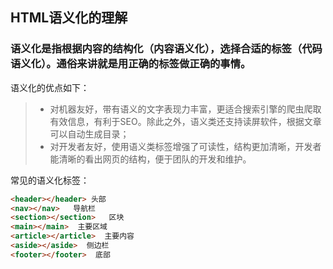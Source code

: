 ## HTML语义化的理解

### **语义化是指根据内容的结构化（内容语义化），选择合适的标签（代码语义化）**。通俗来讲就是用正确的标签做正确的事情。

语义化的优点如下：
> - 对机器友好，带有语义的文字表现力丰富，更适合搜索引擎的爬虫爬取有效信息，有利于SEO。除此之外，语义类还支持读屏软件，根据文章可以自动生成目录；
> - 对开发者友好，使用语义类标签增强了可读性，结构更加清晰，开发者能清晰的看出网页的结构，便于团队的开发和维护。

常见的语义化标签：
```html
<header></header> 头部
<nav></nav>   导航栏
<section></section>   区块
<main></main>  主要区域
<article></article>  主要内容
<aside></aside>  侧边栏
<footer></footer>  底部
```
